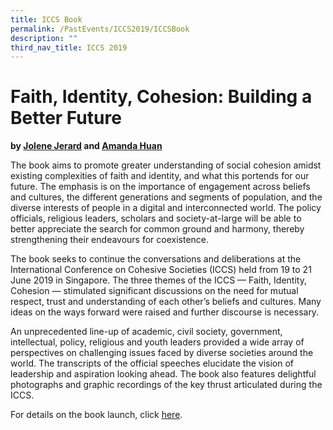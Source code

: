 ```yaml
---
title: ICCS Book
permalink: /PastEvents/ICCS2019/ICCSBook
description: ""
third_nav_title: ICCS 2019
---
```

# Faith, Identity, Cohesion: Building a Better Future
**by [Jolene Jerard](https://www.rsis.edu.sg/?post_type=profile&p=38213) and [Amanda Huan](https://www.rsis.edu.sg/?post_type=profile&p=51669)**

The book aims to promote greater understanding of social cohesion amidst existing complexities of faith and identity, and what this portends for our future. The emphasis is on the importance of engagement across beliefs and cultures, the different generations and segments of population, and the diverse interests of people in a digital and interconnected world. The policy officials, religious leaders, scholars and society-at-large will be able to better appreciate the search for common ground and harmony, thereby strengthening their endeavours for coexistence.

The book seeks to continue the conversations and deliberations at the International Conference on Cohesive Societies (ICCS) held from 19 to 21 June 2019 in Singapore. The three themes of the ICCS — Faith, Identity, Cohesion — stimulated significant discussions on the need for mutual respect, trust and understanding of each other’s beliefs and cultures. Many ideas on the ways forward were raised and further discourse is necessary.

An unprecedented line-up of academic, civil society, government, intellectual, policy, religious and youth leaders provided a wide array of perspectives on challenging issues faced by diverse societies around the world. The transcripts of the official speeches elucidate the vision of leadership and aspiration looking ahead. The book also features delightful photographs and graphic recordings of the key thrust articulated during the ICCS.

For details on the book launch, click [here](https://www.rsis.edu.sg/event/rsis-wspc-virtual-book-launch-of-faith-identity-cohesion-building-a-better-future/#.X0eITMgzbIU).